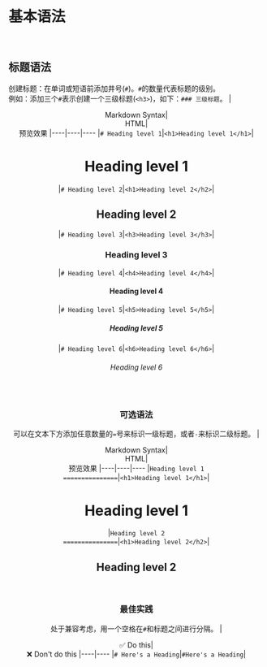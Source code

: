 # 基本语法
<br>

## 标题语法
创建标题：在单词或短语前添加井号(`#`)。`#`的数量代表标题的级别。<br>
例如：添加三个`#`表示创建一个三级标题(`<h3>`)，如下：`### 三级标题`。
|<center>Markdown Syntax|<center>HTML|<center>预览效果
|----|----|----
|`# Heading level 1`|`<h1>Heading level 1</h1>`|<h1>Heading level 1</h1>
|`# Heading level 2`|`<h1>Heading level 2</h2>`|<h2>Heading level 2</h2>
|`# Heading level 3`|`<h3>Heading level 3</h3>`|<h3>Heading level 3</h3>
|`# Heading level 4`|`<h4>Heading level 4</h4>`|<h4>Heading level 4</h4>
|`# Heading level 5`|`<h5>Heading level 5</h5>`|<h5>Heading level 5</h5>
|`# Heading level 6`|`<h6>Heading level 6</h6>`|<h6>Heading level 6</h6>
<br>

### 可选语法
可以在文本下方添加任意数量的`=`号来标识一级标题，或者`-`来标识二级标题。
|<center>Markdown Syntax|<center>HTML|<center>预览效果
|----|----|----
|`Heading level 1`<br>`===============`|`<h1>Heading level 1</h1>`|<h1>Heading level 1</h1>
|`Heading level 2`<br>`===============`|`<h1>Heading level 2</h2>`|<h2>Heading level 2</h2>
<br>

### 最佳实践
处于兼容考虑，用一个空格在`#`和标题之间进行分隔。
|<center>✅ Do this|<center>❌ Don't do this
|----|----
|`# Here's a Heading`|`#Here's a Heading`|


<link rel="stylesheet" type="text/css" href="resource/main.css">